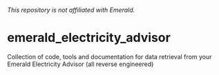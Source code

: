 _This repository is not affiliated with Emerald._

# emerald_electricity_advisor
Collection of code, tools and documentation for data retrieval from your Emerald Electricity Advisor (all reverse engineered)
